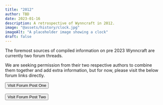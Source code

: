 ```yaml
---
title: "2012"
author: TBD
date: 2023-01-16
description: A retrospective of Wynncraft in 2012.
image: "@assets/history/clock.jpg"
imageAlt: "A placeholder image showing a clock"
draft: false
---
```

The foremost sources of compiled information on pre 2023 Wynncraft are currently two forum threads.

We are seeking permission from their two respective authors to combine them together and add extra information, but for now, please visit the below forum links directly.


<a href="https://forums.wynncraft.com/threads/10-years-of-development.307851/" rel="external"><button class="glass font-semibold py-2 px-4 border border-gray-400 rounded shadow">
  Visit Forum Post One
</button></a><br><br><a href="https://forums.wynncraft.com/threads/the-history-of-wynncraft-up-to-2-0-1.291440/" rel="external"><button class="glass font-semibold py-2 px-4 border border-gray-400 rounded shadow">
  Visit Forum Post Two
</button></a><br><br>